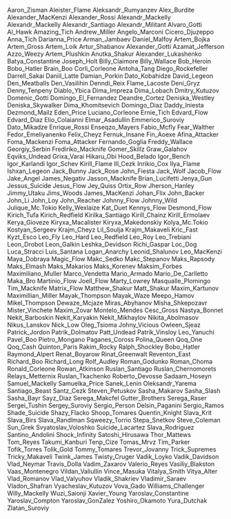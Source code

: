 Aaron_Zisman
Aleister_Flame
Aleksandr_Rumyanzev
Alex_Burdite
Alexander_MacKenzi
Alexander_Rossi
Alexandr_Mackelly
Alexandr_Mackelly
Alexandr_Santiago
Alexandr_Militant
Alvaro_Gotti
Al_Hawk
Amazing_Tich
Andrew_Miller
Angelo_Marconi
Cicero_Djuzeppo
Anna_Tich
Darianna_Price
Arman_Jambaev
Daniel_Malfoy
Artem_Bojka
Artem_Gross
Artem_Loik
Artur_Shabanov 
Alexander_Gotti
Azamat_Jefferson
Azzo_Weezy
Artem_Plushkin
Anutka_Shakur
Alexander_Lukashenko
Batya_Constantine
Joseph_Holt
Billy_Claimore
Billy_Wallace
Bob_Heroin
Bobo_Hatler 
Brain_Boo 
Corli_Corleone
Antoha_Tang
Diego_Rockefeller
Darrell_Sakai
Daniil_Latte
Damian_Porkin
Dato_Kobahidze
David_Legeon
Den_Meatballs
Den_Vasilihin
Denndi_Reix
Flame_Lacoste
Deni_Gryz
Denny_Tenpeny
Diablo_Ybica
Dima_Impreza 
Dima_Lobach
Dmitry_Kutuzov
Domenic_Gotti
Domingo_El_Fernandez
Deandre_Cortez
Deniska_Westley
Deniska_Skywalker
Dima_Khomitsevich
Domingo_Diaz
Daddy_Iniesta
Dezmond_Mailz
Eden_Price
Luciano_Corleone
Ernie_Tich
Edvard_Flow
Edvard_Diaz
Elio_Colaianni
Elmar_Asadullin
Emmerico_Suroviy
Dato_Mikadze
Enrique_Rossi
Enseqzo_Mayers
Fabio_Mcfly
Fear_Walther 
Fedor_Emeliyanenko
Felix_Cheyz
Fernuk_Insane
Fin_Aoexe
Afina_Attacker
Foma_Mackenzi
Foma_Attacker
Fernando_Goglia
Freddy_Wallace
Georgiy_Serbin
Frediriko_Macknife
Gomer_Skillz
Graw_Galahov
Eqviks_Undead
Grixa_Varai
Hikaru_Obi
Hood_Belado
Igor_Bench
Igor_Karlandi
Igor_Schev
Kirill_Flame
Ill_Cezk
Inrikio_Cox
Ilya_Flame
Ishxan_Legeon
Jack_Bunny
Jack_Rose
John_Fiesta
Jack_Wolf
Jacob_Flow
Jake_Angel
James_Negativ
Jasson_Macknife
Brian_Lucifetti
Jenya_Gun
Jessus_Suicide
Jesus_Flow
Jey_Quiss
Ortix_Row
Jherson_Hanley
Jimmy_Utaku
Jims_Woods
James_MacKenzi
Johan_Flix
John_Backer
John_Li
John_Loy
John_Reacher
Johnny_Flow
Johnny_Wild
Julique_Mc.Tokio
Kelly_Wexlaize
Kat_Duet
Kennys_Flow
Desmond_Flow
Kirich_Tufa
Kirich_Redfield
Kirilka_Santiago
Kirill_Chainz
Kirill_Ermolaev
Kerya_Gioveze
Kiryxa_Macalister
Kiryxa_Makedonskiy
Kolya_Mc.Tokio
Kostyan_Sergeev
Krajm_Cheyz
Lil_Soulja
Krajm_Makaveli
Kric_Fast
Kyzt_Esco
Leo_Fly
Leo_Hard
Leo_Redfield
Leo_Roy
Leo_Trebiani
Leon_Drobot 
Leon_Galkin
Leshka_Devidson
Richi_Gaspar
Loc_Dog
Luca_Stracci
Luis_Santana
Logan_Anarchy
Leonid_Shalunov
Leo_MacKenzi
Maya_Dobraya
Magic_Flow
Makc_Sedko
Makc_Stepanov
Maks_Rapsody
Maks_Elmash
Maks_Makarios
Maks_Korenev
Maksim_Forbes
Maximiliano_Muller
Marco_Vendetta
Mario_Armado
Mario_De_Carlletto
Maka_Bro
Martinio_Flow
Joell_Flow
Marty_Lowrey
Masqualle_Plomingo
Tim_Macknife
Matrix_Flow
Matthew_Shakur
Matt_Shakur
Maxim_Kartunov
Maximillian_Miller
Mayak_Thompson
Mayak_Waze
Meepo_Hamov
Mikel_Thompson
Dewaze_Mcjaze
Miras_Abyhanov
Misha_Shkepozavr
Mister_Vinchete
Maxim_Zovar
Montelo_Mendes
Cesc_Gross
Nastya_Bonnet
Nekit_Barboskin
Nekit_Karyakin
Nekit_Mikhaylov
Nikita_Abolmasov
Nikus_Lanskov
Nick_Low
Oleg_Tsioma
Johny_Vicious
Owleen_Sjeaz
Patrick_Jordon
Patrik_Dolmatov
Patt_Undead
Patrik_Vinsloy
Leo_Yanuchi
Pavel_Boo
Pietro_Mongano
Paganes_Coross
Polina_Queen
Qoq_One
Qoq_Cash
Quinton_Paris
Rakim_Rocky
Ralph_Shockley
Bobo_Hatler
Raymond_Alpert
Renat_Boyarow
Rinat_Greenwalt
Reventon_East
Richard_Boo
Richard_Long
Rolf_Audley
Roman_Godunko
Roman_Choma
Ronald_Corleone
Rowan_Atkinson
Ruslan_Santiago
Ruslan_Chernomorets
Relays_Metternix
Ruslan_Tkachenko
Roberto_Devosse
Sadaam_Hoseyn
Samuel_Mackelly
Samuelka_Price
Sanek_Lenin
Oleksandr_Yarema
Santiago_Beast
Santz_Cezk
Steven_Petuskov
Sasha_Makarov
Sasha_Slash
Sasha_Bayr
Sayz_Diaz
Serega_Makcfel 
Gutter_Brothers
Serega_Raser
Sergei_Tushin
Sergey_Suroviy
Sergio_Person 
Delsin_Paganini
Sergio_Ramos
Shade_Suicide
Shazy_Flacko
Shoop_Tomares 
Quentin_Knight
Slava_Krit 
Slava_Birs
Slava_Randlman
Sqweezy_Torrio
Stepa_Snetkov
Steve_Coleman
Sun_Grek
Svyatoslav_Voloshko
Suicide_Lacartez
Slava_Rodriguez
Santino_Andolini
Shock_Infinity
Satoshi_Hirusawa
Thor_Mattews
Tom_Reyes
Takumi_Kanburi
Tenp_Cize
Tomas_Mrvz
Tim_Parker
Tofik_Torres
Tolik_Gold
Tommy_Tomares
Trevor_Jovanny
Trick_Supremes
Tricky_Makaveli
Twink_James
Twisty_Cruger
Vadik_Loyko
Vadik_Davidson
Vlad_Neymar
Travis_Dolla
Vadim_Zaxarov
Valerio_Reyes
Vasiliy_Blakston
Vaas_Montenegro
Vildan_Valiullin
Vince_Masuka
Vitalya_Smith
Vitya_Alter
Vlad_Romanov
Vlad_Valyuhov
Vladik_Shakriev
Vladimir_Saraev
Vladon_Shafran
Vyacheslav_Kutuzov
Vova_Gado
Williams_Challenger
Willy_Mackelly
Wuzi_Saionji
Xavier_Young
Yaroslav_Constantine
Yaroslav_Compton
Yaroslav_GonZalez
Yoshiro_Okamoto
Yura_Dutchak
Zlatan_Suroviy
